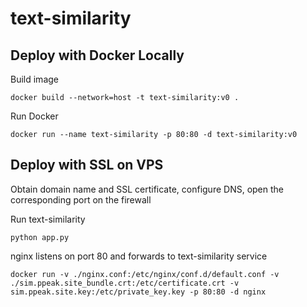 # text-similarity

## Deploy with Docker Locally

Build image

    docker build --network=host -t text-similarity:v0 .

Run Docker

    docker run --name text-similarity -p 80:80 -d text-similarity:v0

## Deploy with SSL on VPS

Obtain domain name and SSL certificate, configure DNS, open the corresponding port on the firewall

Run text-similarity

    python app.py

nginx listens on port 80 and forwards to text-similarity service

    docker run -v ./nginx.conf:/etc/nginx/conf.d/default.conf -v ./sim.ppeak.site_bundle.crt:/etc/certificate.crt -v sim.ppeak.site.key:/etc/private_key.key -p 80:80 -d nginx 
    
